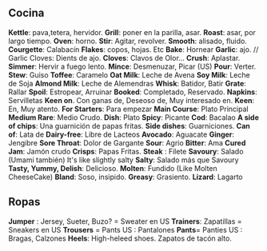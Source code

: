## Cocina
**Kettle**: pava,tetera, hervidor.
**Grill**: poner en la parilla, asar.
**Roast**: asar, por largo tiempo.
**Oven**: horno.
**Stir**: Agitar, revolver.
**Smooth**: alisado, fluido.
**Courgette**: Calabacín
**Flakes**: copos, hojas. Etc
**Bake**: Hornear
**Garlic**: ajo. // Garlic Cloves: Dients de ajo.
**Cloves**: Clavos de Olor...
**Crush**: Aplastar.
**Simmer**: Hervir a fuego lento.
**Mince**: Desmenuzar, Picar (US)
**Pour**: Verter.
**Stew**: Guiso
**Toffee**: Caramelo
**Oat Milk**: Leche de Avena
**Soy Milk**: Leche de Soja
**Almond Milk**: Leche de Alemendras
**Whisk**: Batidor, Batir
**Grate**: Rallar
**Spoil**: Estropear, Arruinar
**Booked**: Completado, Reservado.
**Napkins**: Servilletas
**Keen on**. Con ganas de, Deseoso de, Muy interesado en.
**Keen**: En, Muy atento.
**For Starters**: Para empezar
**Main Course**: Plato Principal
**Medium Rare**: Medio Crudo.
**Dish**: Plato
**Spicy**: Picante
**Cod**: Bacalao
**A side of chips**: Una guarnición de papas fritas.
**Side dishes**: Guarniciones.
**Can of**: Lata de
**Dairy-free**: Libre de Lacteos
**Avocado**: Aguacate
**Ginger**: Jengibre
**Sore Throat**: Dolor de Gargante
**Sour**: Agrio
**Bitter**: Ama
**Cured Jam**: Jamón crudo
**Crisps**: Papas Fritas.
**Steak** : Filete
**Savoury**: Salado (Umami también) It's like slightly salty
**Salty**: Salado más que Savoury
**Tasty, Yummy, Delish**: Delicioso.
**Molten**: Fundido (Like Molten CheeseCake)
**Bland**: Soso, insipido.
**Greasy**: Grasiento.
**Lizard**: Lagarto
## Ropas
**Jumper** : Jersey, Sueter, Buzo? = Sweater en US
**Trainers**: Zapatillas = Sneakers en US
**Trousers** = Pants US : Pantalones
**Pants**= Panties US : Bragas, Calzones
**Heels**: High-heleed shoes. Zapatos de tacón alto.